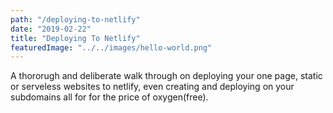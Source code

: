 ```yaml
---
path: "/deploying-to-netlify"
date: "2019-02-22"
title: "Deploying To Netlify"
featuredImage: "../../images/hello-world.png"
---
```


A thororugh and deliberate walk through on deploying your one page, static or serveless websites to netlify, even creating and deploying on your subdomains all for for the price of oxygen(free).